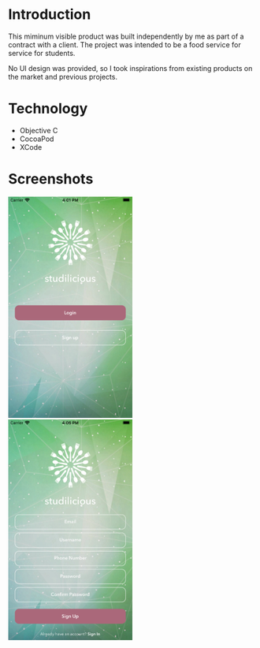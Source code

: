 # Introduction

This miminum visible product was built independently by me as part of a contract with a client. The project was intended to be a food service for service for students. 

No UI design was provided, so I took inspirations from existing products on the market and previous projects.

# Technology

- Objective C
- CocoaPod
- XCode

# Screenshots

<p float="left">
  <img src="./screenshots/1.png" width="50%" />
  <img src="./screenshots/2.png" width="50%" />
</p>

